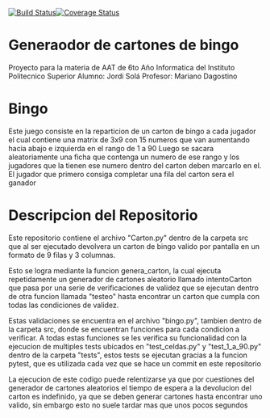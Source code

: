 [![Build Status](https://travis-ci.org/Jordis2311/Bingo.svg?branch=master)](https://travis-ci.org/Jordis2311/Bingo)[![Coverage Status](https://coveralls.io/repos/github/Jordis2311/Bingo/badge.svg)](https://coveralls.io/github/Jordis2311/Bingo)

# Generaodor de cartones de bingo
Proyecto para la materia de AAT de 6to Año Informatica del Instituto Politecnico Superior
Alumno: Jordi Solá
Profesor: Mariano Dagostino

# Bingo
Este juego consiste en la reparticion de un carton de bingo a cada jugador el cual contiene una matrix de 3x9 con 15 numeros que van aumentando hacia abajo e izquierda en el rango de 1 a 90
Luego se sacara aleatoriamente una ficha que contenga un numero de ese rango y los jugadores que la tienen ese numero dentro del carton deben marcarlo en el.
El jugador que primero consiga completar una fila del carton sera el ganador

# Descripcion del Repositorio

Este repositorio contiene el archivo "Carton.py" dentro de la carpeta src que al ser ejecutado devolvera un carton de bingo valido por pantalla en un formato de 9 filas y 3 columnas.

Esto se logra mediante la funcion genera_carton, la cual ejecuta repetidamente un generador de cartones aleatorio llamado intentoCarton que pasa por una serie de verificaciones de validez que se ejecutan dentro de otra funcion llamada "testeo" hasta encontrar un carton que cumpla con todas las condiciones de validez.

Estas validaciones se encuentra en el archivo "bingo.py", tambien dentro de la carpeta src, donde se encuentran funciones para cada condicion a verificar. A todas estas funciones se les verifica su funcionalidad con la ejecucion de multiples tests ubicados en "test_celdas.py" y "test_1_a_90.py" dentro de la carpeta "tests", estos tests se ejecutan gracias a la funcion pytest, que es utilizada cada vez que se hace un commit en este repositorio

La ejecucion de este codigo puede relentizarse ya que por cuestiones del generador de cartones aleatorios el tiempo de espera a la devolucion del carton es indefinido, ya que se deben generar cartones hasta encontrar uno valido, sin embargo esto no suele tardar mas que unos pocos segundos
